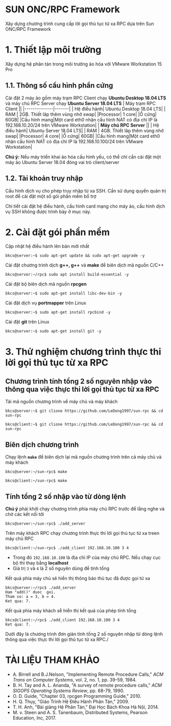 # SUN ONC/RPC Framework
Xây dựng chương trình cung cấp lời gọi thủ tục từ xa RPC dựa trên Sun ONC/RPC Framework
#
# 1. Thiết lập môi trường
Xây dựng hệ phân tán trong môi trường ảo hóa với VMware Workstation 15 Pro
## 1.1. Thông số cấu hình phần cứng
Cài đặt 2 máy ảo gồm máy trạm RPC Client chạy **Ubuntu Desktop 18.04 LTS** và máy chủ RPC Server chạy **Ubuntu Server 18.04 LTS**
| Máy  trạm RPC Client ||
|--------------|-------|
| Hệ điều hành| Ubuntu Desktop 18.04 LTS|
| RAM | 2GB. Thiết lâp thêm vùng nhớ swap|
|Processor| 1 core|
|Ổ cứng| 60GB|
|Cấu hình mang|Một card eth0 nhận cấu hình NAT có địa chỉ IP là 192.168.10.20/24 trên VMware Workstation|
| **Máy  chủ RPC Server** ||
| Hệ điều hành| Ubuntu Server 18.04 LTS|
| RAM | 4GB. Thiết lâp thêm vùng nhớ swap|
|Processor| 4 core|
|Ổ cứng| 60GB|
|Cấu hình mang|Một card eth0 nhận cấu hình NAT có địa chỉ IP là 192.168.10.100/24 trên VMware Workstation|

**Chú ý:** Nếu máy triển khai ảo hóa cấu hình yếu, có thể chỉ cần cài đặt một máy ảo Ubuntu Server 18.04 đóng vai trò client/server
## 1.2. Tài khoản truy nhập
Cấu hình dịch vụ cho phép truy nhập từ xa SSH. Cần sử dụng quyền quản trị root để cài đặt một số gói phần mềm bổ trợ

Chi  tiết cài đặt hệ điều hành, cấu hình card mạng cho máy ảo, cấu hình dịch vụ SSH không được trình bày ở mục này.
# 2. Cài đặt gói phần mềm
Cập nhật hệ điều hành lên bản mới nhất

`bkcs@server:~$ sudo apt-get update && sudo apt-get upgrade -y`

Cài đặt chương trình dịch **g++, g++** và **make** để biên dịch mã nguồn C/C++

`bkcs@server:~/rpc$ sudo apt install build-essential -y`

Cài đặt bộ biên dịch mã nguồn **rpcgen**

`bkcs@server:~$ sudo apt-get install libc-dev-bin -y`

Cài đặt dịch vụ **portmapper** trên Linux

`bkcs@server:~$ sudo apt-get install rpcbind -y`

Cài đặt **git** trên Linux

`bkcs@server:~$ sudo apt-get install git -y`

# 3. Thử nghiệm chương trình thực thi lời gọi thủ tục từ xa RPC

## Chương trình tính tổng 2 số nguyên nhập vào thông qua việc thực thi lời  gọi thủ tục  từ xa RPC
Tải mã nguồn chương trình về máy chủ và máy khách

`bkcs@server:~$ git clione https://github.com/LeDong1997/sun-rpc && cd sun-rpc`

`bkcs@client:~$ git clione https://github.com/LeDong1997/sun-rpc && cd sun-rpc`

## Biên dịch chương trình

Chạy lệnh **`make`** để biên dịch lại mã nguồn chương  trình  trên cả máy chủ và máy khách

`bkcs@server:~/sun-rpc$ make`

`bkcs@client:~/sun-rpc$ make`

## Tính tổng 2 số nhập vào  từ dòng lệnh
**Chú ý** phải khởi chạy chương trình phía máy chủ  RPC trước để lắng nghe và chờ các kết nối tới

`bkcs@server:~/sun-rpc$ ./add_server`

Trên máy khách RPC chạy chương trình thực thi lời gọi thủ tục từ xa treen máy chủ RPC

`bkcs@client:~/sun-rpc$ ./add_client 192.168.10.100 3 4`
- Trong đó `192.168.10.100` là địa chỉ IP của máy chủ RPC. Nếu chạy cục bộ thì thay bằng **localhost**
- Giá trị `3` và `4` là 2 số nguyên dùng để tính tổng

Kết quả phía máy chủ sẽ hiển thị thông báo thủ tục đã được gọi từ xa
```
bkcs@server:~/rpc$ ./add_server
Ham "add()" duoc  goi.
Tham so: a = 3, b = 4.
Ket qua: 7.
```

Kết quả phía máy khách sễ hiển thị kết quả của phép tính  tổng

```
bkcs@client:~/rpc$ ./add_client 192.168.10.100 3 4
Ket qua: 7.
```

Dưới đây là chương trình đơn  giản tính tổng 2 số nguyên nhập từ dòng lệnh thông qua việc  thực thi lời gọi thủ tục từ xa RPC./

# TÀI LIỆU THAM KHẢO
- A. Birrell and B.J.Nelson, "Implementing Remote Procedure Calls," *ACM Trans on Computer Systems*, vol. 2, no. 1, pp. 39-59, 1984.
- B. H. Tay and A. L. Ananda, "A survey of remote procedure calls," *ACM SIGOPS Operating Systems Review*, pp. 68-79, 1990.
- O. D. Guide, "Chapter 03, rpcgen Programming Guide," 2010.
- H. Q. Thụy, "Giáo Trình Hệ Điều Hành Phân Tán," 2009.
- T. H. Anh, "Bài giảng Hệ Phân Tán," Đại Học Bách Khoa Hà Nội, 2014.
- M. v. Steen and A. S. Tanenbaum, Distributed Systems, Pearson Education, Inc, 2017.
